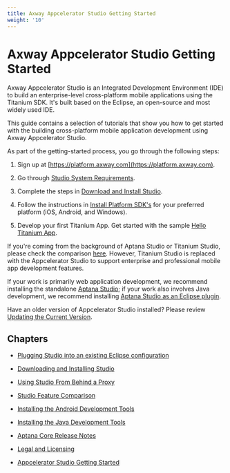 ```yaml
---
title: Axway Appcelerator Studio Getting Started
weight: '10'
---
```


# Axway Appcelerator Studio Getting Started

Axway Appcelerator Studio is an Integrated Development Environment (IDE) to build an enterprise-level cross-platform mobile applications using the Titanium SDK. It's built based on the Eclipse, an open-source and most widely used IDE.

This guide contains a selection of tutorials that show you how to get started with the building cross-platform mobile application development using Axway Appcelerator Studio.

As part of the getting-started process, you go through the following steps:

1. Sign up at [https://platform.axway.com](https://platform.axway.com).

2. Go through [Studio System Requirements](/guide/Titanium_SDK/Titanium_SDK_Getting_Started/Installation_and_Configuration/Setting_up_Studio/).

3. Complete the steps in [Download and Install Studio](/guide/Axway_Appcelerator_Studio/Axway_Appcelerator_Studio_Getting_Started/Downloading_and_Installing_Studio/).

4. Follow the instructions in [Install Platform SDK's](/guide/Titanium_SDK/Titanium_SDK_Getting_Started/Installation_and_Configuration/Installing_Platform_SDKs/) for your preferred platform (iOS, Android, and Windows).

5. Develop your first Titanium App. Get started with the sample [Hello Titanium App](/guide/Titanium_SDK/Titanium_SDK_Getting_Started/Hello_Titanium_App_Tutorial/).

If you're coming from the background of Aptana Studio or Titanium Studio, please check the comparison [here](/guide/Axway_Appcelerator_Studio/Axway_Appcelerator_Studio_Getting_Started/Studio_Feature_Comparison/). However, Titanium Studio is replaced with the Appcelerator Studio to support enterprise and professional mobile app development features.

If your work is primarily web application development, we recommend installing the standalone [Aptana Studio](http://www.aptana.com/products/studio3/download); if your work also involves Java development, we recommend installing [Aptana Studio as an Eclipse plugin](/guide/Axway_Appcelerator_Studio/Axway_Appcelerator_Studio_Getting_Started/Plugging_Studio_into_an_existing_Eclipse_configuration/).

Have an older version of Appcelerator Studio installed? Please review [Updating the Current Version](/guide/Axway_Appcelerator_Studio/Axway_Appcelerator_Studio_Guide/Updating_Studio/Updating_the_Current_Version/).

## Chapters

* [Plugging Studio into an existing Eclipse configuration](/guide/Axway_Appcelerator_Studio/Axway_Appcelerator_Studio_Getting_Started/Plugging_Studio_into_an_existing_Eclipse_configuration/)

* [Downloading and Installing Studio](/guide/Axway_Appcelerator_Studio/Axway_Appcelerator_Studio_Getting_Started/Downloading_and_Installing_Studio/)

* [Using Studio From Behind a Proxy](/guide/Axway_Appcelerator_Studio/Axway_Appcelerator_Studio_Getting_Started/Using_Studio_From_Behind_a_Proxy/)

* [Studio Feature Comparison](/guide/Axway_Appcelerator_Studio/Axway_Appcelerator_Studio_Getting_Started/Studio_Feature_Comparison/)

* [Installing the Android Development Tools](/guide/Axway_Appcelerator_Studio/Axway_Appcelerator_Studio_Getting_Started/Installing_the_Android_Development_Tools/)

* [Installing the Java Development Tools](/guide/Axway_Appcelerator_Studio/Axway_Appcelerator_Studio_Getting_Started/Installing_the_Java_Development_Tools/)

* [Aptana Core Release Notes](/guide/Axway_Appcelerator_Studio/Axway_Appcelerator_Studio_Getting_Started/Aptana_Core_Release_Notes/)

* [Legal and Licensing](/guide/Axway_Appcelerator_Studio/Axway_Appcelerator_Studio_Getting_Started/Legal_and_Licensing/)

* [Appcelerator Studio Getting Started](/guide/Axway_Appcelerator_Studio/Axway_Appcelerator_Studio_Getting_Started/Appcelerator_Studio_Getting_Started/)
